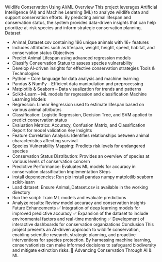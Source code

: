 Wildlife Conservation Using AI/ML
Overview
This project leverages Artificial Intelligence (AI) and Machine Learning (ML) to analyze wildlife data and support conservation efforts. By predicting animal lifespan and conservation status, the system provides data-driven insights that can help prioritize at-risk species and inform strategic conservation planning.
Dataset
- Animal_Dataset.csv containing 196 unique animals with 16+ features
- Includes attributes such as lifespan, weight, height, speed, habitat, and conservation status
Objectives
- Predict Animal Lifespan using advanced regression models
- Classify Conservation Status to assess species vulnerability
- Develop AI-driven insights for effective conservation strategies
Tools & Technologies
- Python – Core language for data analysis and machine learning
- Pandas & NumPy – Efficient data manipulation and preprocessing
- Matplotlib & Seaborn – Data visualization for trends and patterns
- Scikit-Learn – ML models for regression and classification
Machine Learning Models
- Regression: Linear Regression used to estimate lifespan based on various animal attributes
- Classification: Logistic Regression, Decision Tree, and SVM applied to predict conservation status
- Evaluation Metrics: Accuracy, Confusion Matrix, and Classification Report for model validation
Key Insights
- Feature Correlation Analysis: Identifies relationships between animal characteristics affecting survival
- Species Vulnerability Mapping: Predicts risk levels for endangered species
- Conservation Status Distribution: Provides an overview of species at various levels of conservation concern
- Predictive Performance: Evaluates ML models for accuracy in conservation classification
Implementation Steps
- Install dependencies: Run pip install pandas numpy matplotlib seaborn scikit-learn
- Load dataset: Ensure Animal_Dataset.csv is available in the working directory
- Run the script: Train ML models and evaluate predictions
- Analyze results: Review model accuracy and conservation insights
Future Enhancements
✅ Integration of deep learning models for improved predictive accuracy
✅ Expansion of the dataset to include environmental factors and real-time monitoring
✅ Development of interactive dashboards for conservation organizations
Conclusion
This project presents an AI-driven approach to wildlife conservation, enabling scientific research, strategic planning, and proactive interventions for species protection. By harnessing machine learning, conservationists can make informed decisions to safeguard biodiversity and mitigate extinction risks.
🌿 Advancing Conservation Through AI & ML 
